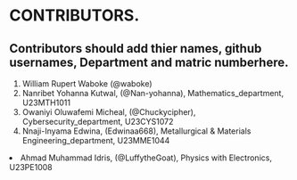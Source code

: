 # CONTRIBUTORS.
## Contributors should add thier names, github usernames, Department and matric numberhere.
<ol>
<li>William Rupert Waboke (@waboke)
<li>Nanribet Yohanna Kutwal, (@Nan-yohanna), Mathematics_department, U23MTH1011</li>
<li>Owaniyi Oluwafemi Micheal, (@Chuckycipher), Cybersecurity_department, U23CYS1072</li>
  <li>Nnaji-Inyama Edwina, (Edwinaa668), Metallurgical & Materials Engineering_department, U23MME1044</li>
</ol>
<li>Ahmad Muhammad Idris, (@LuffytheGoat), Physics with Electronics, U23PE1008</li>
